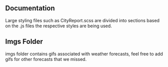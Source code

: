 ## Documentation
Large styling files such as CityReport.scss are divided into sections based on
the .js files the respective styles are being used.

## Imgs Folder
imgs folder contains gifs associated with weather forecasts, feel free to add
gifs for other forecasts that we missed.